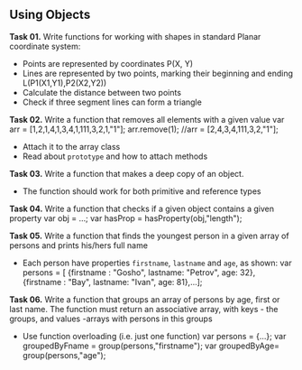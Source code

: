 ## Using Objects

**Task 01.** Write functions for working with shapes in  standard Planar coordinate system:
- Points are represented by coordinates P(X, Y)
- Lines are represented by two points, marking their beginning and ending
	L(P1(X1,Y1),P2(X2,Y2))
- Calculate the distance between two points
- Check if three segment lines can form a triangle

**Task 02.** Write a function that removes all elements with a given value
				var arr = [1,2,1,4,1,3,4,1,111,3,2,1,"1"];
				arr.remove(1); //arr = [2,4,3,4,111,3,2,"1"];
- Attach it to the array class
- Read about `prototype` and how to attach methods

**Task 03.** Write a function that makes a deep copy of an object.
- The function should work for both primitive and reference types

**Task 04.** Write a function that checks if a given object contains a given property
				var obj  = …;
				var hasProp = hasProperty(obj,"length");

**Task 05.** Write a function that finds the youngest person in a given array of persons and prints his/hers full name
- Each person have properties `firstname`, `lastname` and `age`, as shown:
				var persons = [
				  {firstname : "Gosho", lastname: "Petrov", age: 32}, 
				  {firstname : "Bay", lastname: "Ivan", age: 81},…];

**Task 06.** Write a function that groups an array of persons by age, first or last name. The function must return an associative array, with keys - the groups, and values -arrays with persons in this groups
- Use function overloading (i.e. just one function)
				var persons = {…};
				var groupedByFname = group(persons,"firstname");
				var groupedByAge= group(persons,"age");
